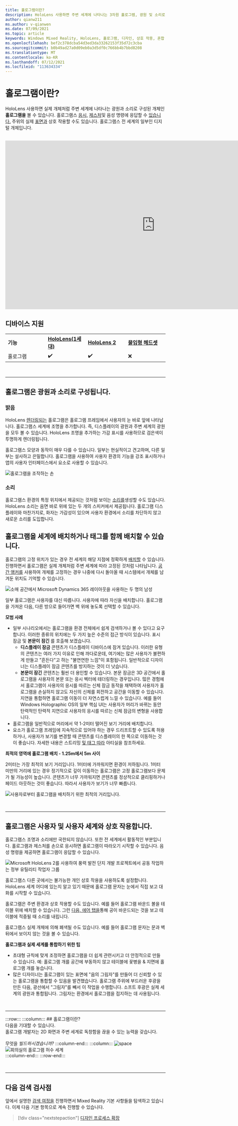 ```yaml
---
title: 홀로그램이란?
description: HoloLens 사용하면 주변 세계에 나타나는 3차원 홀로그램, 광원 및 소리로 구성된 개체를 보고 상호 작용할 수 있습니다.
author: qianw211
ms.author: v-qianwen
ms.date: 07/09/2021
ms.topic: article
keywords: Windows Mixed Reality, HoloLens, 홀로그램, 디자인, 상호 작용, 혼합 현실 헤드셋, windows mixed reality 헤드셋, 증강 현실이란?
ms.openlocfilehash: bef2c378dcba54d3ed3da33262153f35d72c3cba
ms.sourcegitcommit: b0b49ad27a0d09eb0a3d5df0c766bb4b7bbd8208
ms.translationtype: MT
ms.contentlocale: ko-KR
ms.lasthandoff: 07/12/2021
ms.locfileid: "113634334"
---
```

# <a name="what-is-a-hologram"></a>홀로그램이란?

HoloLens 사용하면 실제 개체처럼 주변 세계에 나타나는 광원과 소리로 구성된 개체인 **홀로그램을** 볼 수 있습니다. 홀로그램스 [응시,](../design/gaze-and-commit.md) [제스처](../design/gaze-and-commit.md#composite-gestures)및 음성 명령에 응답할 수 [있습니다.](../design/voice-input.md) 주위의 실제 [표면과](../design/spatial-mapping.md) 상호 작용할 수도 있습니다. 홀로그램스 전 세계의 일부인 디지털 개체입니다.

<br>

<iframe width="940" height="530" src="https://www.youtube.com/embed/MVXH5V8MVQo" frameborder="0" allow="accelerometer; autoplay; encrypted-media; gyroscope; picture-in-picture" allowfullscreen></iframe>

<br>

## <a name="device-support"></a>디바이스 지원

<table>
    <colgroup>
    <col width="25%" />
    <col width="25%" />
    <col width="25%" />
    <col width="25%" />
    </colgroup>
    <tr>
        <td><strong>기능</strong></td>
        <td><a href="/hololens/hololens1-hardware"><strong>HoloLens(1세대)</strong></a></td>
        <td><a href="/hololens/hololens2-hardware"><strong>HoloLens 2</strong></td>
        <td><a href="../discover/immersive-headset-hardware-details.md"><strong>몰입형 헤드셋</strong></a></td>
    </tr>
     <tr>
        <td>홀로그램</td>
        <td>✔️</td>
        <td>✔️</td>
        <td>❌</td>
    </tr>
</table>

<br>

---

## <a name="a-hologram-is-made-of-light-and-sound"></a>홀로그램은 광원과 소리로 구성됩니다.

### <a name="light"></a>밝음

HoloLens [렌더링되는](../develop/platform-capabilities-and-apis/rendering.md) 홀로그램은 홀로그램 프레임에서 사용자의 눈 바로 앞에 나타납니다. 홀로그램스 세계에 조명을 추가합니다. 즉, 디스플레이의 광원과 주변 세계의 광원을 모두 볼 수 있습니다. HoloLens 조명을 추가하는 가감 표시를 사용하므로 검은색이 투명하게 렌더링됩니다. 

홀로그램스 모양과 동작이 매우 다를 수 있습니다. 일부는 현실적이고 견고하며, 다른 일부는 설사하고 은밀합니다. 홀로그램을 사용하여 사용자 환경의 기능을 강조 표시하거나 앱의 사용자 인터페이스에서 요소로 사용할 수 있습니다.

![홀로그램을 조작하는 손](images/hologram-hands-940px.jpg)

### <a name="sound"></a>소리

홀로그램스 환경의 특정 위치에서 제공되는 것처럼 보이는 [소리를](../design/spatial-sound.md)생성할 수도 있습니다. HoloLens 소리는 음면 바로 위에 있는 두 개의 스피커에서 제공됩니다. 홀로그램 디스플레이와 마찬가지로, 화자는 가감성이 있으며 사용자 환경에서 소리를 차단하지 않고 새로운 소리를 도입합니다.

## <a name="a-hologram-can-be-placed-in-the-world-or-tag-along-with-you"></a>홀로그램을 세계에 배치하거나 태그를 함께 배치할 수 있습니다.

홀로그램의 고정 위치가 있는 경우 전 세계의 해당 지점에 정확하게 [배치할](../design/coordinate-systems.md) 수 있습니다. 진행하면서 홀로그램은 실제 개체처럼 주변 세계에 따라 고정된 것처럼 나타납니다. [공간 앵커를](../design/coordinate-systems.md#spatial-anchors) 사용하여 개체를 고정하는 경우 나중에 다시 돌아올 때 시스템에서 개체를 남겨둔 위치도 기억할 수 있습니다.

![소매 공간에서 Microsoft Dynamics 365 레이아웃을 사용하는 두 명의 남성](images/HLS19_retailLayoutHologram_001-940px.jpg)

일부 홀로그램은 사용자를 대신 따릅니다. 사용자에 따라 자신을 배치합니다. 홀로그램을 가져온 다음, 다른 방으로 들어가면 벽 위에 놓도록 선택할 수 있습니다.

**모범 사례**

* 일부 시나리오에서는 홀로그램을 환경 전체에서 쉽게 검색하거나 볼 수 있다고 요구합니다. 이러한 종류의 위치에는 두 가지 높은 수준의 접근 방식이 있습니다. 표시 잠금 및 **본문이** **잠긴** 를 호출해 보겠습니다.
   * **디스플레이 잠금** 콘텐츠가 디스플레이 디바이스에 잠겨 있습니다. 이러한 유형의 콘텐츠는 여러 가지 이유로 인해 까다로운데, 여기에는 많은 사용자가 불편하게 만들고 "흔든다"고 하는 "불연연한 느낌"이 포함됩니다. 일반적으로 디자이너는 디스플레이 잠금 콘텐츠를 방지하는 것이 더 낫습니다.
   * **본문이 잠긴** 콘텐츠는 훨씬 더 용인할 수 있습니다. 본문 잠금은 3D 공간에서 홀로그램을 사용자의 본문 또는 응시 벡터에 테더링하는 경우입니다. 많은 경험에서 홀로그램이 사용자의 응시를 따르는 신체 잠금 동작을 채택하여 사용자가 홀로그램을 손실하지 않고도 자신의 신체를 회전하고 공간을 이동할 수 있습니다. 지연을 통합하면 홀로그램 이동이 더 자연스럽게 느낄 수 있습니다. 예를 들어 Windows Holographic OS의 일부 핵심 UI는 사용자가 머리가 바뀌는 동안 탄력적인 탄력적 지연으로 사용자의 응시를 따르는 신체 잠금의 변형을 사용합니다.
* 홀로그램을 일반적으로 머리에서 약 1-2미터 떨어진 보기 거리에 배치합니다.
* 요소가 홀로그램 프레임에 지속적으로 있어야 하는 경우 드리프트할 수 있도록 허용하거나, 사용자가 보기를 변경할 때 콘텐츠를 디스플레이의 한 쪽으로 이동하는 것이 좋습니다. 자세한 내용은 스트리밍 [및 태그 따라](../design/billboarding-and-tag-along.md) 아티실을 참조하세요.

**최적의 영역에 홀로그램 배치 - 1.25m에서 5m 사이**

2미터는 가장 최적의 보기 거리입니다. 1미터에 가까워지면 환경이 저하됩니다. 1미터 미만의 거리에 있는 경우 정기적으로 깊이 이동하는 홀로그램은 고정 홀로그램보다 문제가 될 가능성이 높습니다. 콘텐츠가 너무 가까워지면 콘텐츠를 정상적으로 클리핑하거나 페이드 아웃하는 것이 좋습니다. 따라서 사용자가 보기가 너무 빠릅니다.

![사용자로부터 홀로그램을 배치하기 위한 최적의 거리입니다.](images/distanceguiderendering-950px.png)

<br>

---

## <a name="a-hologram-interacts-with-you-and-your-world"></a>홀로그램은 사용자 및 사용자 세계와 상호 작용합니다.

홀로그램스 조명과 소리에만 국한되지 않습니다. 또한 전 세계에서 활동적인 부분입니다. 홀로그램과 제스처를 손으로 응시하면 홀로그램이 따라오기 시작할 수 있습니다. 음성 명령을 제공하면 홀로그램이 응답할 수 있습니다.

![Microsoft HoloLens 2를 사용하여 풍력 발전 단지 개발 프로젝트에서 공동 작업하는 정부 유틸리티 작업자 그룹](images/HLS19_governmentUtilitiesHologram_001-940px.jpg)

홀로그램스 다른 곳에서는 불가능한 개인 상호 작용을 사용하도록 설정합니다. HoloLens 세계 어디에 있는지 알고 있기 때문에 홀로그램 문자는 눈에서 직접 보고 대화를 시작할 수 있습니다.

홀로그램은 주변 환경과 상호 작용할 수도 있습니다. 예를 들어 홀로그램 바운드 볼을 테이블 위에 배치할 수 있습니다. 그런 [다음, 에어 탭을](../design/gaze-and-commit.md#composite-gestures)통해 공이 바운드되는 것을 보고 테이블에 적중될 때 소리를 내립니다.

홀로그램스 실제 개체에 의해 폐색될 수도 있습니다. 예를 들어 홀로그램 문자는 문과 벽 뒤에서 보이지 않는 것을 볼 수 있습니다.

**홀로그램과 실제 세계를 통합하기 위한 팁**

* 초대형 규칙에 맞게 조정하면 홀로그램을 더 쉽게 관련시키고 더 안정적으로 만들 수 있습니다. 예: 홀로그램 개를 공간에 부동하지 않고 테이블에 꽃병을 & 지면에 홀로그램 개를 놓습니다.
* 많은 디자이너는 홀로그램이 있는 표면에 "음의 그림자"를 만들어 더 신뢰할 수 있는 홀로그램을 통합할 수 있음을 발견했습니다. 홀로그램 주위에 부드러운 후광을 만든 다음, 광선에서 "그림자"를 빼서 이 작업을 수행합니다. 소프트 후광은 실제 세계의 광원과 통합됩니다. 그림자는 환경에서 홀로그램을 접지하는 데 사용됩니다.

<br>

---

:::row:::
    :::column:::
        ## <a name="a-hologram-is-what-bryou-can-dream-upbr"></a>홀로그램이란? <br>다음을 기대할 수 있습니다.<br>
        홀로그램 개발자는 2D 화면과 주변 세계로 독창함을 끊을 수 있는 능력을 갖습니다.<br><br>
        무엇을 *빌드하시겠습니까?*
    :::column-end:::
        :::column:::
        ![space](images/spacer-20x582.png)<br>
       ![회의실의 홀로그램 허수 세계](images/designoverview.jpg)<br>
    :::column-end:::
:::row-end:::

<br>

---

## <a name="next-discovery-checkpoint"></a>다음 검색 검사점

앞에서 설명한 [검색 여정을](get-started-with-mr.md) 진행하면서 Mixed Reality 기본 사항들을 탐색하고 있습니다. 이제 다음 기본 항목으로 계속 진행할 수 있습니다. 

> [!div class="nextstepaction"]
> [디자인 프로세스 확장](case-study-expanding-the-design-process-for-mixed-reality.md)
